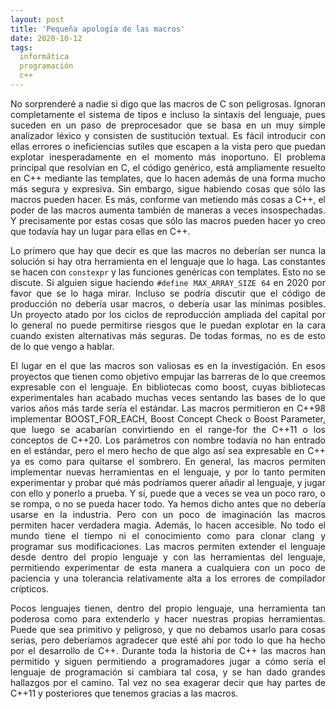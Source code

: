 ```yaml
---
layout: post
title: 'Pequeña apología de las macros'
date: 2020-10-12
tags:
  informática
  programación
  c++
---
```

<p style='text-align: justify;'>No sorprenderé a nadie si digo que las macros de C son peligrosas. Ignoran completamente el sistema de tipos e incluso la sintaxis del lenguaje, pues suceden en un paso de preprocesador que se basa en un muy simple analizador léxico y consisten de sustitución textual. Es fácil introducir con ellas errores o ineficiencias sutiles que escapen a la vista pero que puedan explotar inesperadamente en el momento más inoportuno. El problema principal que resolvían en C, el código genérico, está ampliamente resuelto en C++ mediante las templates, que lo hacen además de una forma mucho más segura y expresiva. Sin embargo, sigue habiendo cosas que sólo las macros pueden hacer. Es más, conforme van metiendo más cosas a C++, el poder de las macros aumenta también de maneras a veces insospechadas. Y precisamente por estas cosas que sólo las macros pueden hacer yo creo que todavía hay un lugar para ellas en C++.</p>

<p style='text-align: justify;'>Lo primero que hay que decir es que las macros no deberían ser nunca la solución si hay otra herramienta en el lenguaje que lo haga. Las constantes se hacen con <code>constexpr</code> y las funciones genéricas con templates. Esto no se discute. Si alguien sigue haciendo <code>#define MAX_ARRAY_SIZE 64</code> en 2020 por favor que se lo haga mirar. Incluso se podría discutir que el código de producción no debería usar macros, o debería usar las mínimas posibles. Un proyecto atado por los ciclos de reproducción ampliada del capital por lo general no puede permitirse riesgos que le puedan explotar en la cara cuando existen alternativas más seguras. De todas formas, no es de esto de lo que vengo a hablar.</p>

<p style='text-align: justify;'>El lugar en el que las macros son valiosas es en la investigación. En esos proyectos que tienen como objetivo empujar las barreras de lo que creemos expresable con el lenguaje. En bibliotecas como boost, cuyas bibliotecas experimentales han acabado muchas veces sentando las bases de lo que varios años más tarde sería el estándar. Las macros permitieron en C++98 implementar BOOST_FOR_EACH, Boost Concept Check o Boost Parameter, que luego se acabarían convirtiendo en el range-for the C++11 o los conceptos de C++20. Los parámetros con nombre todavía no han entrado en el estándar, pero el mero hecho de que algo así sea expresable en C++ ya es como para quitarse el sombrero. En general, las macros permiten implementar nuevas herramientas en el lenguaje, y por lo tanto permiten experimentar y probar qué más podríamos querer añadir al lenguaje, y jugar con ello y ponerlo a prueba. Y sí, puede que a veces se vea un poco raro, o se rompa, o no se pueda hacer todo. Ya hemos dicho antes que no debería usarse en la industria. Pero con un poco de imaginación las macros permiten hacer verdadera magia. Además, lo hacen accesible. No todo el mundo tiene el tiempo ni el conocimiento como para clonar clang y programar sus modificaciones. Las macros permiten extender el lenguaje desde dentro del propio lenguaje y con las herramientas del lenguaje, permitiendo experimentar de esta manera a cualquiera con un poco de paciencia y una tolerancia relativamente alta a los errores de compilador crípticos.</p>

<p style='text-align: justify;'>Pocos lenguajes tienen, dentro del propio lenguaje, una herramienta tan poderosa como para extenderlo y hacer nuestras propias herramientas. Puede que sea primitivo y peligroso, y que no debamos usarlo para cosas serias, pero deberíamos agradecer que esté ahí por todo lo que ha hecho por el desarrollo de C++. Durante toda la historia de C++ las macros han permitido y siguen permitiendo a programadores jugar a cómo sería el lenguaje de programación si cambiara tal cosa, y se han dado grandes hallazgos por el camino. Tal vez no sea exagerar decir que hay partes de C++11 y posteriores que tenemos gracias a las macros.</p>
